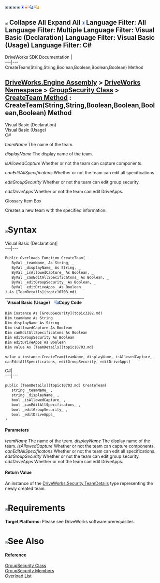 ![](dotnetimages/collapse.gif) ![](dotnetimages/expand.gif) ![](dotnetimages/collapse.gif) ![](dotnetimages/expand.gif) ![](dotnetimages/drpdown.gif) ![](dotnetimages/drpdown_orange.gif) ![](dotnetimages/copycode.gif) ![](dotnetimages/copycodeHighlight.gif)

![](dotnetimages/collapse.gif) Collapse All Expand All ![](dotnetimages/drpdown.gif) Language Filter: All  Language Filter: Multiple  Language Filter: Visual Basic (Declaration) Language Filter: Visual Basic (Usage) Language Filter: C#  
---  
DriveWorks SDK Documentation  |   
---|---  
CreateTeam(String,String,Boolean,Boolean,Boolean,Boolean) Method   
  
[DriveWorks.Engine Assembly](topic2156.md) > [DriveWorks Namespace](topic2159.md) > [GroupSecurity Class](topic3282.md) > [CreateTeam Method](topic3295.md) : CreateTeam(String,String,Boolean,Boolean,Boolean,Boolean) Method  
---  
  
Visual Basic (Declaration)    
Visual Basic (Usage)    
C# 

_teamName_
    The name of the team.

_displayName_
    The display name of the team.

_isAllowedCapture_
    Whether or not the team can capture components.

_canEditAllSpecificatons_
    Whether or not the team can edit all specifications.

_editGroupSecurity_
    Whether or not the team can edit group security.

_editDriveApps_
    Whether or not the team can edit DriveApps.

Glossary Item Box

Creates a new team with the specified information. 

# ![](dotnetimages/collapse.gif)Syntax

Visual Basic (Declaration)|   
---|---  
      
    
    Public Overloads Function CreateTeam( _
       ByVal _teamName_ As String, _
       ByVal _displayName_ As String, _
       ByVal _isAllowedCapture_ As Boolean, _
       ByVal _canEditAllSpecificatons_ As Boolean, _
       ByVal _editGroupSecurity_ As Boolean, _
       ByVal _editDriveApps_ As Boolean _
    ) As [TeamDetails](topic10703.md)  
  
Visual Basic (Usage)| ![](dotnetimages/copycode.gif)Copy Code  
---|---  
      
    
    Dim instance As [GroupSecurity](topic3282.md)
    Dim teamName As String
    Dim displayName As String
    Dim isAllowedCapture As Boolean
    Dim canEditAllSpecificatons As Boolean
    Dim editGroupSecurity As Boolean
    Dim editDriveApps As Boolean
    Dim value As [TeamDetails](topic10703.md)
     
    value = instance.CreateTeam(teamName, displayName, isAllowedCapture, canEditAllSpecificatons, editGroupSecurity, editDriveApps)  
  
C#|   
---|---  
      
    
    public [TeamDetails](topic10703.md) CreateTeam( 
       string _teamName_ ,
       string _displayName_ ,
       bool _isAllowedCapture_ ,
       bool _canEditAllSpecificatons_ ,
       bool _editGroupSecurity_ ,
       bool _editDriveApps_
    )  
  
#### Parameters

 _teamName_
    The name of the team.
_displayName_
    The display name of the team.
_isAllowedCapture_
    Whether or not the team can capture components.
_canEditAllSpecificatons_
    Whether or not the team can edit all specifications.
_editGroupSecurity_
    Whether or not the team can edit group security.
_editDriveApps_
    Whether or not the team can edit DriveApps.

#### Return Value

An instance of the [DriveWorks.Security.TeamDetails](topic10703.md) type representing the newly created team.

# ![](dotnetimages/collapse.gif)Requirements

**Target Platforms:** Please see DriveWorks software prerequisites.

# ![](dotnetimages/collapse.gif)See Also

#### Reference

[GroupSecurity Class](topic3282.md)   
[GroupSecurity Members](topic3283.md)   
[Overload List](topic3295.md)


